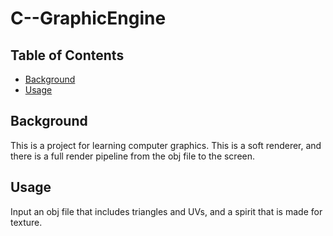 # C--GraphicEngine

## Table of Contents

- [Background](#background)
- [Usage](#usage)

## Background

This is a project for learning computer graphics. This is a soft renderer, and there is a full render pipeline from the obj file to the screen.

## Usage

Input an obj file that includes triangles and UVs, and a spirit that is made for texture.
